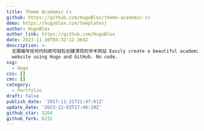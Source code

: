 ```yaml
---
title: Theme Academic Cv
github: https://github.com/HugoBlox/theme-academic-cv
demo: https://hugoblox.com/templates/
author: HugoBlox
author_link: https://github.com/HugoBlox
date: 2023-11-30T04:32:12.364Z
description: >-
  无需编写任何代码即可轻松创建漂亮的学术网站 Easily create a beautiful academic résumé or educational
  website using Hugo and GitHub. No code.
ssg:
  - Hugo
css: []
cms: []
category:
  - Portfolio
draft: false
publish_date: '2017-11-21T21:47:01Z'
update_date: '2023-12-03T17:46:19Z'
github_star: 3264
github_fork: 6232
---
```

